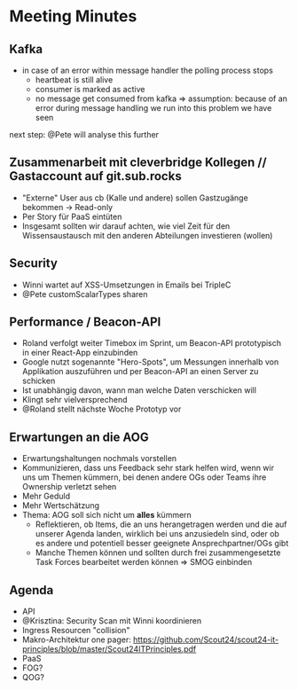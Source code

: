 # Meeting Minutes

## Kafka

- in case of an error within message handler the polling process stops
    - heartbeat is still alive
    - consumer is marked as active
    - no message get consumed from kafka
=> assumption: because of an error during message handling we run into this problem we have seen

next step: @Pete will analyse this further

## Zusammenarbeit mit cleverbridge Kollegen // Gastaccount auf git.sub.rocks

- "Externe" User aus cb (Kalle und andere) sollen Gastzugänge bekommen -> Read-only
- Per Story für PaaS eintüten
- Insgesamt sollten wir darauf achten, wie viel Zeit für den Wissensaustausch mit den anderen Abteilungen investieren (wollen)

## Security

- Winni wartet auf XSS-Umsetzungen in Emails bei TripleC
- @Pete customScalarTypes sharen

## Performance / Beacon-API

- Roland verfolgt weiter Timebox im Sprint, um Beacon-API prototypisch in einer React-App einzubinden
- Google nutzt sogenannte "Hero-Spots", um Messungen innerhalb von Applikation auszuführen und per Beacon-API an einen Server zu schicken
- Ist unabhängig davon, wann man welche Daten verschicken will
- Klingt sehr vielversprechend
- @Roland stellt nächste Woche Prototyp vor

## Erwartungen an die AOG

- Erwartungshaltungen nochmals vorstellen
- Kommunizieren, dass uns Feedback sehr stark helfen wird, wenn wir uns um Themen kümmern, bei denen andere OGs oder Teams ihre Ownership verletzt sehen
- Mehr Geduld
- Mehr Wertschätzung
- Thema: AOG soll sich nicht um **alles** kümmern
    - Reflektieren, ob Items, die an uns herangetragen werden und die auf unserer Agenda landen, wirklich bei uns anzusiedeln sind, oder ob es andere und potentiell besser geeignete Ansprechpartner/OGs gibt
    - Manche Themen können und sollten durch frei zusammengesetzte Task Forces bearbeitet werden können => SMOG einbinden

## Agenda

- API
- @Krisztina: Security Scan mit Winni koordinieren
- Ingress Resourcen "collision"
- Makro-Architektur one pager: https://github.com/Scout24/scout24-it-principles/blob/master/Scout24ITPrinciples.pdf
- PaaS
- FOG?
- QOG?
